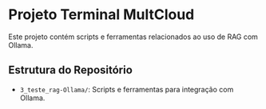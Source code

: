 # Projeto Terminal MultCloud

Este projeto contém scripts e ferramentas relacionados ao uso de RAG com Ollama.

## Estrutura do Repositório

- `3_teste_rag-Ollama/`: Scripts e ferramentas para integração com Ollama.

